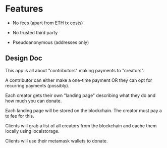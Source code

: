 # Features

- No fees (apart from ETH tx costs)

- No trusted third party

- Pseudoanonymous (addresses only)

## Design Doc

This app is all about "contributors" making payments to "creators".

A contributor can either make a one-time payment OR they can opt for recurring payments (possibly).

Each creator gets their own "landing page" describing what they do and how much you can donate.

Each landing page will be stored on the blockchain. The creator must pay a tx fee for this.

Clients will grab a list of all creators from the blockchain and cache them locally using localstorage.

Clients will use their metamask wallets to donate.
